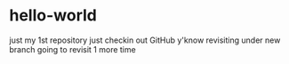 # hello-world
just my 1st repository
just checkin out GitHub
y'know
revisiting under new branch
going to revisit 1 more time
